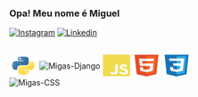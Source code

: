 ### Opa! Meu nome é Miguel

[![Instagram](https://img.shields.io/badge/Instagram-E4405F?style=for-the-badge&logo=instagram&logoColor=white)](https://www.instagram.com/miguelernandees/)
[![Linkedin](https://img.shields.io/badge/LinkedIn-0077B5?style=for-the-badge&logo=linkedin&logoColor=white)](https://www.linkedin.com/in/miguel-ernandes-6b07b72a2/)

<div style="display: inline_block"><br>
  <img align="center" alt="Migas-Python" height="40" width="50" src="https://raw.githubusercontent.com/devicons/devicon/master/icons/python/python-original.svg">
  <img align="center" alt="Migas-Django" height="40" width="50" src="https://cdn.jsdelivr.net/gh/devicons/devicon@latest/icons/django/django-plain.svg" />
  <img align="center" alt="Migas-Js" height="40" width="50" src="https://raw.githubusercontent.com/devicons/devicon/master/icons/javascript/javascript-plain.svg">
  <img align="center" alt="Migas-HTML" height="40" width="50" src="https://raw.githubusercontent.com/devicons/devicon/master/icons/html5/html5-original.svg">
  <img align="center" alt="Migas-CSS" height="40" width="50" src="https://raw.githubusercontent.com/devicons/devicon/master/icons/css3/css3-original.svg">
</div>

<img align="center" alt="Migas-CSS" height="40" width="50" src="https://raw.githubusercontent.com/devicons/devicon/master/icons/css3/css3-original.svg](https://i.pinimg.com/originals/c1/62/f6/c162f611e1a932b4f977da2447394ec7.gif">
